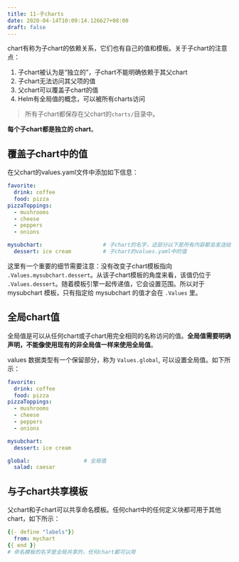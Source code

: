 ```yaml
---
title: 11-子charts
date: 2020-04-14T10:09:14.126627+08:00
draft: false
---
```


chart有称为子chart的依赖关系，它们也有自己的值和模板。关于子chart的注意点：

1. 子chart被认为是“独立的”，子chart不能明确依赖于其父chart
2. 子chart无法访问其父项的值
3. 父chart可以覆盖子chart的值
4. Helm有全局值的概念，可以被所有charts访问

> 所有子chart都保存在父chart的`charts/`目录中。

**每个子chart都是独立的 chart**。

## 覆盖子chart中的值

在父chart的values.yaml文件中添加如下信息：

```yaml
favorite:
  drink: coffee
  food: pizza
pizzaToppings:
  - mushrooms
  - cheese
  - peppers
  - onions

mysubchart:                   # 子chart的名字，这部分以下是所有内容都会发送给子chart
  dessert: ice cream          # 子chart的values.yaml中的值
```

这里有一个重要的细节需要注意：没有改变子chart模板指向 `.Values.mysubchart.dessert`。从该子chart模板的角度来看，该值仍位于 `.Values.dessert`。随着模板引擎一起传递值，它会设置范围。所以对于 mysubchart 模板，只有指定给 mysubchart 的值才会在 `.Values` 里。

## 全局chart值

全局值是可以从任何chart或子chart用完全相同的名称访问的值。**全局值需要明确声明，不能像使用现有的非全局值一样来使用全局值**。

values 数据类型有一个保留部分，称为 `Values.global`, 可以设置全局值。如下所示：

```yaml
favorite:
  drink: coffee
  food: pizza
pizzaToppings:
  - mushrooms
  - cheese
  - peppers
  - onions

mysubchart:
  dessert: ice cream

global:                 # 全局值
  salad: caesar
```

## 与子chart共享模板

父chart和子chart可以共享命名模板。任何chart中的任何定义块都可用于其他chart，如下所示：

```yaml
{{- define "labels"}}
  from: mychart
{{ end }}
# 命名模板的名字是全局共享的，任何chart都可以用
```
